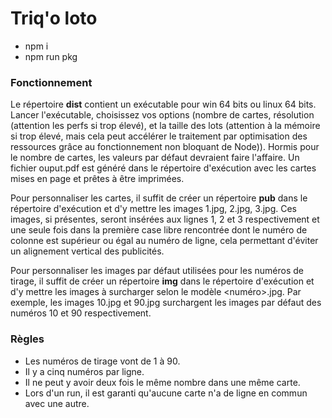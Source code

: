 # Triq'o loto


* npm i
* npm run pkg

### Fonctionnement

Le répertoire **dist** contient un exécutable pour win 64 bits ou linux 64 bits. Lancer l'exécutable, choisissez vos options (nombre de cartes, résolution (attention les perfs si trop élevé), et la taille des lots (attention à la mémoire si trop élevé, mais cela peut accélérer le traitement par optimisation des ressources grâce au fonctionnement non bloquant de Node)). Hormis pour le nombre de cartes, les valeurs par défaut devraient faire l'affaire. Un fichier ouput.pdf est généré dans le répertoire d'exécution avec les cartes mises en page et prêtes à être imprimées.

Pour personnaliser les cartes, il suffit de créer un répertoire **pub** dans le répertoire d'exécution et d'y mettre les images 1.jpg, 2.jpg, 3.jpg. Ces images, si présentes, seront insérées aux lignes 1, 2 et 3 respectivement et une seule fois dans la première case libre rencontrée dont le numéro de colonne est supérieur ou égal au numéro de ligne, cela permettant d'éviter un alignement vertical des publicités.

Pour personnaliser les images par défaut utilisées pour les numéros de tirage, il suffit de créer un répertoire **img** dans le répertoire d'exécution et d'y mettre les images à surcharger selon le modèle <numéro>.jpg. Par exemple, les images 10.jpg et 90.jpg surchargent les images par défaut des numéros 10 et 90 respectivement.

### Règles

* Les numéros de tirage vont de 1 à 90.
* Il y a cinq numéros par ligne.
* Il ne peut y avoir deux fois le même nombre dans une même carte.
* Lors d'un run, il est garanti qu'aucune carte n'a de ligne en commun avec une autre. 
